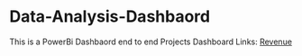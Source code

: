 # Data-Analysis-Dashbaord

This is a PowerBi Dashbaord end to end Projects
Dashboard Links: <a href="https://app.powerbi.com/groups/me/reports/5420a56e-46a1-4254-9eb7-25883b8507f3/9efc21c3cf65863068f8?experience=power-bi">Revenue </a>
